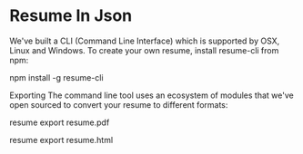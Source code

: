 # Resume In Json 
We've built a CLI (Command Line Interface) which is supported by OSX, Linux and Windows. To create your own resume, install resume-cli from npm:

npm install -g resume-cli

Exporting
The command line tool uses an ecosystem of modules that we've open sourced to convert your resume to different formats:

resume export resume.pdf

resume export resume.html 
